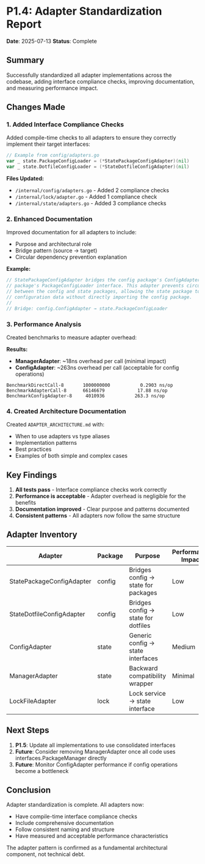 # P1.4: Adapter Standardization Report

**Date**: 2025-07-13
**Status**: Complete

## Summary

Successfully standardized all adapter implementations across the codebase, adding interface compliance checks, improving documentation, and measuring performance impact.

## Changes Made

### 1. Added Interface Compliance Checks

Added compile-time checks to all adapters to ensure they correctly implement their target interfaces:

```go
// Example from config/adapters.go
var _ state.PackageConfigLoader = (*StatePackageConfigAdapter)(nil)
var _ state.DotfileConfigLoader = (*StateDotfileConfigAdapter)(nil)
```

**Files Updated:**
- `/internal/config/adapters.go` - Added 2 compliance checks
- `/internal/lock/adapter.go` - Added 1 compliance check
- `/internal/state/adapters.go` - Added 3 compliance checks

### 2. Enhanced Documentation

Improved documentation for all adapters to include:
- Purpose and architectural role
- Bridge pattern (source → target)
- Circular dependency prevention explanation

**Example:**
```go
// StatePackageConfigAdapter bridges the config package's ConfigAdapter to the state
// package's PackageConfigLoader interface. This adapter prevents circular dependencies
// between the config and state packages, allowing the state package to consume
// configuration data without directly importing the config package.
//
// Bridge: config.ConfigAdapter → state.PackageConfigLoader
```

### 3. Performance Analysis

Created benchmarks to measure adapter overhead:

**Results:**
- **ManagerAdapter**: ~18ns overhead per call (minimal impact)
- **ConfigAdapter**: ~263ns overhead per call (acceptable for config operations)

```
BenchmarkDirectCall-8      	1000000000	         0.2903 ns/op
BenchmarkAdapterCall-8     	66146679	        17.88 ns/op
BenchmarkConfigAdapter-8   	 4010936	       263.3 ns/op
```

### 4. Created Architecture Documentation

Created `ADAPTER_ARCHITECTURE.md` with:
- When to use adapters vs type aliases
- Implementation patterns
- Best practices
- Examples of both simple and complex cases

## Key Findings

1. **All tests pass** - Interface compliance checks work correctly
2. **Performance is acceptable** - Adapter overhead is negligible for the benefits
3. **Documentation improved** - Clear purpose and patterns documented
4. **Consistent patterns** - All adapters now follow the same structure

## Adapter Inventory

| Adapter | Package | Purpose | Performance Impact |
|---------|---------|---------|-------------------|
| StatePackageConfigAdapter | config | Bridges config → state for packages | Low |
| StateDotfileConfigAdapter | config | Bridges config → state for dotfiles | Low |
| ConfigAdapter | state | Generic config → state interfaces | Medium |
| ManagerAdapter | state | Backward compatibility wrapper | Minimal |
| LockFileAdapter | lock | Lock service → state interface | Low |

## Next Steps

1. **P1.5**: Update all implementations to use consolidated interfaces
2. **Future**: Consider removing ManagerAdapter once all code uses interfaces.PackageManager directly
3. **Future**: Monitor ConfigAdapter performance if config operations become a bottleneck

## Conclusion

Adapter standardization is complete. All adapters now:
- Have compile-time interface compliance checks
- Include comprehensive documentation
- Follow consistent naming and structure
- Have measured and acceptable performance characteristics

The adapter pattern is confirmed as a fundamental architectural component, not technical debt.
